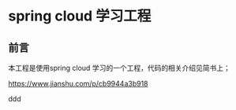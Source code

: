 # spring cloud 学习工程

## 前言

本工程是使用spring cloud 学习的一个工程，代码的相关介绍见简书上；

https://www.jianshu.com/p/cb9944a3b918


ddd
